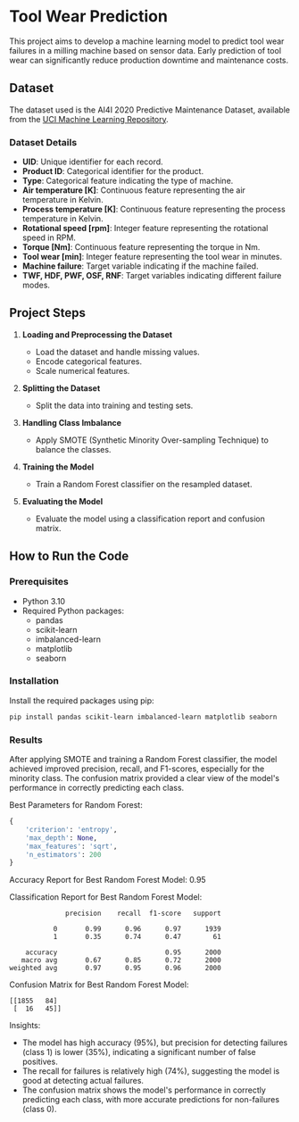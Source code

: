 # Tool Wear Prediction

This project aims to develop a machine learning model to predict tool wear failures in a milling machine based on sensor data. Early prediction of tool wear can significantly reduce production downtime and maintenance costs.

## Dataset

The dataset used is the AI4I 2020 Predictive Maintenance Dataset, available from the [UCI Machine Learning Repository](https://archive.ics.uci.edu/dataset/601/ai4i+2020+predictive+maintenance+dataset).

### Dataset Details

- **UID**: Unique identifier for each record.
- **Product ID**: Categorical identifier for the product.
- **Type**: Categorical feature indicating the type of machine.
- **Air temperature [K]**: Continuous feature representing the air temperature in Kelvin.
- **Process temperature [K]**: Continuous feature representing the process temperature in Kelvin.
- **Rotational speed [rpm]**: Integer feature representing the rotational speed in RPM.
- **Torque [Nm]**: Continuous feature representing the torque in Nm.
- **Tool wear [min]**: Integer feature representing the tool wear in minutes.
- **Machine failure**: Target variable indicating if the machine failed.
- **TWF, HDF, PWF, OSF, RNF**: Target variables indicating different failure modes.

## Project Steps

1. **Loading and Preprocessing the Dataset**
   - Load the dataset and handle missing values.
   - Encode categorical features.
   - Scale numerical features.

2. **Splitting the Dataset**
   - Split the data into training and testing sets.

3. **Handling Class Imbalance**
   - Apply SMOTE (Synthetic Minority Over-sampling Technique) to balance the classes.

4. **Training the Model**
   - Train a Random Forest classifier on the resampled dataset.

5. **Evaluating the Model**
   - Evaluate the model using a classification report and confusion matrix.

## How to Run the Code

### Prerequisites

- Python 3.10
- Required Python packages:
  - pandas
  - scikit-learn
  - imbalanced-learn
  - matplotlib
  - seaborn

### Installation

Install the required packages using pip:

```bash
pip install pandas scikit-learn imbalanced-learn matplotlib seaborn
```

### Results
After applying SMOTE and training a Random Forest classifier, the model achieved improved precision, recall, and F1-scores, especially for the minority class. The confusion matrix provided a clear view of the model's performance in correctly predicting each class.

Best Parameters for Random Forest:

```python
{
    'criterion': 'entropy',
    'max_depth': None,
    'max_features': 'sqrt',
    'n_estimators': 200
}
```

Accuracy Report for Best Random Forest Model: 0.95

Classification Report for Best Random Forest Model:
```text
              precision    recall  f1-score   support

           0       0.99      0.96      0.97      1939
           1       0.35      0.74      0.47        61

    accuracy                           0.95      2000
   macro avg       0.67      0.85      0.72      2000
weighted avg       0.97      0.95      0.96      2000
```

Confusion Matrix for Best Random Forest Model:
```text
[[1855   84]
 [  16   45]]
```
Insights:

- The model has high accuracy (95%), but precision for detecting failures (class 1) is lower (35%), indicating a significant number of false positives.
- The recall for failures is relatively high (74%), suggesting the model is good at detecting actual failures.
- The confusion matrix shows the model's performance in correctly predicting each class, with more accurate predictions for non-failures (class 0).